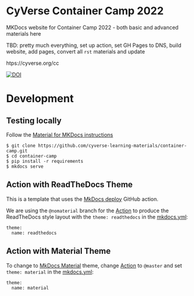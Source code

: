 
# CyVerse Container Camp 2022

MKDocs website for Container Camp 2022 - both basic and advanced materials here 

TBD: pretty much everything, set up action, set GH Pages to DNS, build website, add pages, convert all `rst` materials and update

htps://cyverse.org/cc

[![DOI](https://zenodo.org/badge/DOI/10.5281/zenodo.6588581.svg)](https://doi.org/10.5281/zenodo.6588581)

# Development

## Testing locally

Follow the [Material for MKDocs instructions](https://squidfunk.github.io/mkdocs-material/getting-started/)

```
$ git clone https://github.com/cyverse-learning-materials/container-camp.git
$ cd container-camp
$ pip install -r requirements
$ mkdocs serve
```

## Action with ReadTheDocs Theme

This is a template that uses the [MkDocs deploy](https://github.com/marketplace/actions/deploy-mkdocs) GitHub action.

We are using the `@nomaterial` branch for the [Action](.github/workflows/main.yml) to produce the ReadTheDocs style layout with the `theme: readthedocs` in the [mkdocs.yml](./mkdocs.yml):

```
theme:
  name: readthedocs
```

## Action with Material Theme

To change to [MkDocs Material](https://squidfunk.github.io/mkdocs-material/) theme, change [Action](./github/workflows/main.yml) to `@master` and set `theme: material` in the [mkdocs.yml](./mkdocs.yml):

```
theme:
  name: material
```
